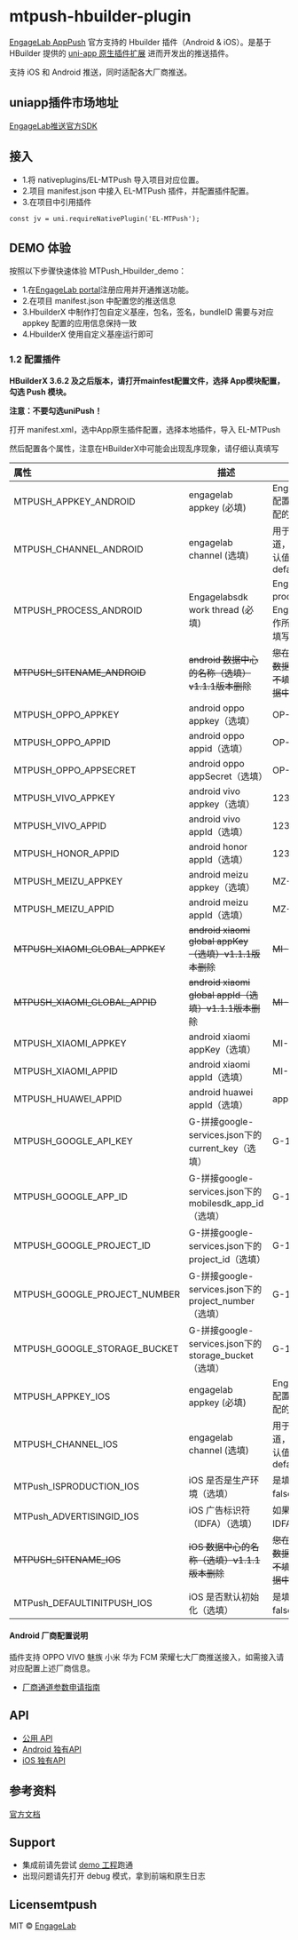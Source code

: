 # mtpush-hbuilder-plugin

[EngageLab AppPush](https://www.engagelab.com/) 官方支持的 Hbuilder 插件（Android & iOS）。是基于 HBuilder 提供的 [uni-app 原生插件扩展](https://nativesupport.dcloud.net.cn/NativePlugin/README) 进而开发出的推送插件。

支持 iOS 和 Android 推送，同时适配各大厂商推送。

## uniapp插件市场地址
[EngageLab推送官方SDK](https://ext.dcloud.net.cn/plugin?id=10093)

## 接入
- 1.将 nativeplugins/EL-MTPush 导入项目对应位置。
- 2.项目 manifest.json 中接入 EL-MTPush 插件，并配置插件配置。
- 3.在项目中引用插件
```
const jv = uni.requireNativePlugin('EL-MTPush');
```


## DEMO 体验
按照以下步骤快速体验 MTPush_Hbuilder_demo：
- 1.在[EngageLab portal](https://www.engagelab.com/console/app-push)注册应用并开通推送功能。
- 2.在项目 manifest.json 中配置您的推送信息
- 3.HbuilderX 中制作打包自定义基座，包名，签名，bundleID 需要与对应 appkey 配置的应用信息保持一致
- 4.HbuilderX 使用自定义基座运行即可

### 1.2 配置插件

**HBuilderX 3.6.2 及之后版本，请打开mainfest配置文件，选择 App模块配置，勾选 Push 模块。**

**注意：不要勾选uniPush！**

打开 manifest.xml，选中App原生插件配置，选择本地插件，导入 EL-MTPush

然后配置各个属性，注意在HBuilderX中可能会出现乱序现象，请仔细认真填写

| 属性               | 描述                                            | 示例                               |
| :----------------- | ----------------------------------------------- | ---------------------------------- |
| MTPUSH_APPKEY_ANDROID | engagelab appkey (必填) | EngageLab portal配置应用信息时分配的AppKey  |
| MTPUSH_CHANNEL_ANDROID | engagelab channel (选填) | 用于统计分发渠道，不需要可填默认值developer-default |
| MTPUSH_PROCESS_ANDROID | Engagelabsdk work thread (必填) | Engagelab process，Engagelabsdk工作所在的进程，请填写 :remote  |
|~~MTPUSH_SITENAME_ANDROID~~ | ~~android 数据中心的名称（选填）v1.1.1版本删除~~| ~~您在ipotal设置的数据中心的名称，不填默认新加坡数据中心~~ |
| MTPUSH_OPPO_APPKEY   | android oppo appkey（选填）                                  | OP-12345678 |
| MTPUSH_OPPO_APPID   | android oppo appid（选填）                                    | OP-12345678 |
| MTPUSH_OPPO_APPSECRET   | android oppo appSecret（选填）                            | OP-12345678 |
| MTPUSH_VIVO_APPKEY   | android vivo appkey（选填）                                  | 12345678 |
| MTPUSH_VIVO_APPID   | android vivo appId（选填）                                    | 12345678 |
| MTPUSH_HONOR_APPID   | android honor appId（选填）                                    | 12345678 |
| MTPUSH_MEIZU_APPKEY   | android meizu appkey（选填）                                | MZ-12345678 |
| MTPUSH_MEIZU_APPID   | android meizu appId（选填）                                  | MZ-12345678 |
| ~~MTPUSH_XIAOMI_GLOBAL_APPKEY~~   | ~~android xiaomi global appKey（选填）v1.1.1版本删除~~             | ~~MI-12345678~~ |
| ~~MTPUSH_XIAOMI_GLOBAL_APPID~~   | ~~android xiaomi global appId（选填）v1.1.1版本删除~~                | ~~MI-12345678~~ |
| MTPUSH_XIAOMI_APPKEY  | android xiaomi appKey（选填）              | MI-12345678 |
| MTPUSH_XIAOMI_APPID  | android xiaomi appId（选填）                | MI-12345678 |
| MTPUSH_HUAWEI_APPID   | android huawei appId（选填）                                | appid=12345678 |
| MTPUSH_GOOGLE_API_KEY  | G-拼接google-services.json下的current_key（选填）          | G-12345678 |
| MTPUSH_GOOGLE_APP_ID  | G-拼接google-services.json下的mobilesdk_app_id（选填）      | G-12345678 |
| MTPUSH_GOOGLE_PROJECT_ID  | G-拼接google-services.json下的project_id（选填）        | G-12345678 |
| MTPUSH_GOOGLE_PROJECT_NUMBER  | G-拼接google-services.json下的project_number（选填）| G-12345678 |
| MTPUSH_GOOGLE_STORAGE_BUCKET  | G-拼接google-services.json下的storage_bucket（选填）| G-12345678 |
|MTPUSH_APPKEY_IOS| engagelab appkey (必填)| EngageLab portal配置应用信息时分配的AppKey |
|MTPUSH_CHANNEL_IOS| engagelab channel (选填) |用于统计分发渠道，不需要可填默认值developer-default|
|MTPush_ISPRODUCTION_IOS|iOS 是否是生产环境（选填）|是填true,不是填false或者不填|
|MTPush_ADVERTISINGID_IOS|iOS 广告标识符（IDFA）（选填）| 如果不需要使用IDFA，可不填|
|~~MTPUSH_SITENAME_IOS~~| ~~iOS 数据中心的名称（选填）v1.1.1版本删除~~| ~~您在ipotal设置的数据中心的名称，不填默认新加坡数据中心~~ |
|MTPush_DEFAULTINITPUSH_IOS| iOS 是否默认初始化（选填）|是填true，不是填false或者不填|


#### Android 厂商配置说明
插件支持 OPPO VIVO 魅族 小米 华为 FCM 荣耀七大厂商推送接入，如需接入请对应配置上述厂商信息。

- [厂商通道参数申请指南](https://jiguang-docs.yuque.com/staff-mg3p4r/vc4ysl/ca9ssa1c4izt4b5u?singleDoc#)

## API
- [公用 API](https://github.com/DevEngageLab/engagelab-uniapp-plugin/blob/main/doc/API.md)
- [Android 独有API](https://github.com/DevEngageLab/engagelab-uniapp-plugin/blob/main/doc/ANDROID.md)
- [iOS 独有API](https://github.com/DevEngageLab/engagelab-uniapp-plugin/blob/main/doc/IOS.md)

## 参考资料

[官方文档](https://www.engagelab.com/push)

## Support
- 集成前请先尝试 [demo 工程](https://github.com/DevEngageLab/engagelab-uniapp-plugin/tree/main/MTPush_Hbuilder_Demo)跑通
- 出现问题请先打开 debug 模式，拿到前端和原生日志

## Licensemtpush

MIT © [EngageLab](/license)
